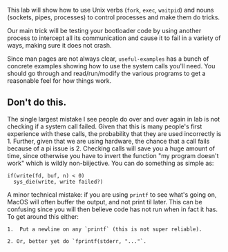 This lab will show how to use Unix verbs (`fork`, `exec`, `waitpid`)
and nouns (sockets, pipes, processes) to control processes and make them
do tricks.

Our main trick will be testing your bootloader code by using another
process to intercept all its communication and cause it to fail in a
variety of ways, making sure it does not crash.

Since man pages are not always clear, `useful-examples` has a bunch
of concrete examples showing how to use the system calls you'll need.
You should go through and read/run/modify the various programs to get
a reasonable feel for how things work.

## Don't do this.

The single largest mistake I see people do over and over again in lab is not
checking if a system call failed.  Given that this is many people's
first experience with these calls, the probability that they are used
incorrectly is 1.  Further, given that we are using hardware, the chance
that a call fails because of a pi issue is 2.  Checking calls will
save you a huge amount of time, since otherwise you have to invert the
function "my program doesn't work" which is wildly non-biijective.
You can do something as simple as:

    if(write(fd, buf, n) < 0)
      sys_die(write, write failed?)



A minor technical mistake: if you are using `printf` to see what's
going on, MacOS will often buffer the output,  and not print til later.
This can be confusing since you will then believe code has not run when
in fact it has.  To get around this either:

	1.  Put a newline on any `printf` (this is not super reliable).

	2. Or, better yet do `fprintf(stderr, "..."`.

